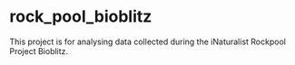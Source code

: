 # rock_pool_bioblitz
This project is for analysing data collected during the iNaturalist Rockpool Project Bioblitz.
